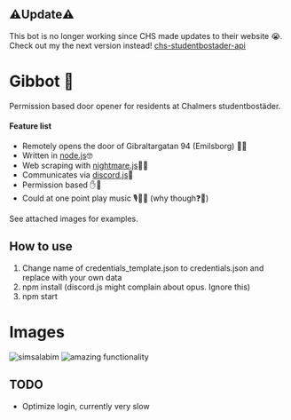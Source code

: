 
## ⚠️Update⚠️
This bot is no longer working since CHS made updates to their website 😭. Check out my the next version instead! [chs-studentbostader-api](https://github.com/whjelm/chs-studentbostader-api)


# Gibbot 🤖
Permission based door opener for residents at Chalmers studentbostäder.

#### Feature list
* Remotely opens the door of Gibraltargatan 94 (Emilsborg) 🔑🚪
* Written in [node.js](https://nodejs.org/en/)🤓
* Web scraping with [nightmare.js](http://www.nightmarejs.org/)👻😨
* Communicates via [discord.js](https://discord.js.org/#/)💬
* Permission based ✋🤖
* Could at one point play music 🎙️🤖🎵 (why though❓🤔)

See attached images for examples.

## How to use
1. Change name of credentials_template.json to credentials.json and replace with your own data
2. npm install (discord.js might complain about opus. Ignore this)
3. npm start

# Images
![simsalabim](https://raw.githubusercontent.com/whjelm/Gibbot/master/img/door_open_gibbot.jpg)
![amazing functionality](https://raw.githubusercontent.com/whjelm/Gibbot/master/img/permit_user.jpg)



## TODO
* Optimize login, currently very slow
